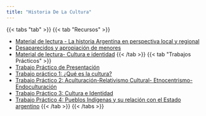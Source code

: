 ```yaml
---
title: "Historia De La Cultura"
---
```


{{< tabs "tab" >}}
{{< tab "Recursos" >}}
- <a href="https://drive.google.com/file/d/1rCq0GahGOM1-1QZmIuB2zKxutKR2qBfW/view" target="_blank">Material de lectura - La historia Argentina en perspectiva local y regional</a>
- <a href="https://drive.google.com/open?id=17Y3rDA3Sq2KqtNA8LMeiQXwX_5rY7GCC" target="_blank">Desaparecidos y apropiación de menores</a>
- <a href="https://drive.google.com/file/d/10Q-8AfsI9itWqt4wcXvwRwXu-4jtR90x/view" target="_blank">Material de lectura- Cultura e identidad</a>
{{< /tab >}}
{{< tab "Trabajos Prácticos" >}}
- <a href="https://drive.google.com/open?id=1h8LbWx1EzQbD4wifXE1KcSMlgSJfhIZt" target="_blank">Trabajo Práctico de Presentación</a>
- <a href="https://drive.google.com/open?id=1ntyIJiCGPeR83ssohtTgnX8yKSQTUN82" target="_blank">Trabajo práctico 1: ¿Qué es la cultura?</a>
- <a href="https://drive.google.com/file/d/1Y-pFHBPm9SLYGyDbJo7jAuJPXZzVki-F/view" target="_blank">Trabajo Práctico 2: Aculturación-Relativismo Cultural- Etnocentrismo-Endoculturación</a>
- <a href="https://drive.google.com/file/d/1E6N74LCuKB33hjr4sjiyOc0_P_Lc_NMu/view" target="_blank">Trabajo Práctico 3: Cultura e Identidad</a>
- <a href="https://drive.google.com/file/d/1rCq0GahGOM1-1QZmIuB2zKxutKR2qBfW/view" target="_blank">Trabajo Práctico 4: Pueblos Indígenas y su relación con el Estado argentino</a>
{{< /tab >}}
{{< /tabs >}}

